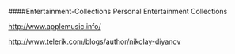####Entertainment-Collections
Personal Entertainment Collections

http://www.applemusic.info/

http://www.telerik.com/blogs/author/nikolay-diyanov
